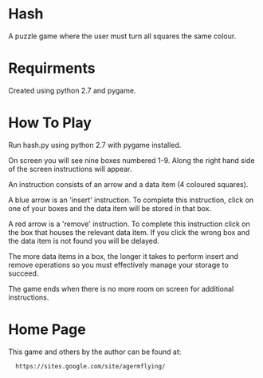 Hash
====

A puzzle game where the user must turn all squares the same colour.

Requirments
===========

Created using python 2.7 and pygame.

How To Play
===========

Run hash.py using python 2.7 with pygame installed.

On screen you will see nine boxes numbered 1-9.  Along the right hand side
of the screen instructions will appear.  

An instruction consists of an arrow and a data item (4 coloured squares).

A blue arrow is an 'insert' instruction.  To complete this instruction,
click on one of your boxes and the data item will be stored in that box.

A red arrow is a 'remove' instruction.  To complete this instruction click
on the box that houses the relevant data item.  If you click the wrong box
and the data item is not found you will be delayed.

The more data items in a box, the longer it takes to perform insert and
remove operations so you must effectively manage your storage to succeed.

The game ends when there is no more room on screen for additional 
instructions.

Home Page
=========

This game and others by the author can be found at:

      https://sites.google.com/site/agermflying/
